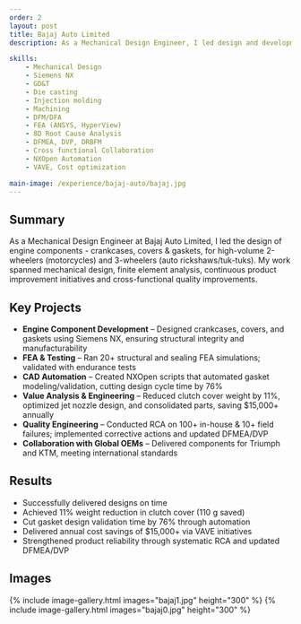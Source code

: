 ```yaml
---
order: 2
layout: post
title: Bajaj Auto Limited
description: As a Mechanical Design Engineer, I	led design and development of aluminum castings, plastic covers, gaskets - both metal & fiber, and sheet metal brackets, for ICE (2Wh) and EV platforms (3Wh), adhering to regulatory norms, styling, DFMEA, and production feasibility for high-volume production

skills:
    - Mechanical Design
    - Siemens NX
    - GD&T
    - Die casting
    - Injection molding
    - Machining
    - DFM/DFA 
    - FEA (ANSYS, HyperView)
    - 8D Root Cause Analysis
    - DFMEA, DVP, DRBFM
    - Cross functional Collaboration
    - NXOpen Automation
    - VAVE, Cost optimization

main-image: /experience/bajaj-auto/bajaj.jpg
---
```


## Summary
As a Mechanical Design Engineer at Bajaj Auto Limited, I led the design of engine components - crankcases, covers & gaskets, for high-volume 
2-wheelers (motorcycles) and 3-wheelers (auto rickshaws/tuk-tuks). My work spanned mechanical design, finite element analysis, continuous product improvement initiatives and cross-functional quality improvements.

## Key Projects
- **Engine Component Development** – Designed crankcases, covers, and gaskets using Siemens NX, ensuring structural integrity and manufacturability
- **FEA & Testing** – Ran 20+ structural and sealing FEA simulations; validated with endurance tests
- **CAD Automation** – Created NXOpen scripts that automated gasket modeling/validation, cutting design cycle time by 76%
- **Value Analysis & Engineering** – Reduced clutch cover weight by 11%, optimized jet nozzle design, and consolidated parts, saving $15,000+ annually
- **Quality Engineering** – Conducted RCA on 100+ in-house & 10+ field failures; implemented corrective actions and updated DFMEA/DVP
- **Collaboration with Global OEMs** – Delivered components for Triumph and KTM, meeting international standards

## Results
- Successfully delivered designs on time
- Achieved 11% weight reduction in clutch cover (110 g saved)
- Cut gasket design validation time by 76% through automation
- Delivered annual cost savings of $15,000+ via VAVE initiatives
- Strengthened product reliability through systematic RCA and updated DFMEA/DVP


## Images
{% include image-gallery.html images="bajaj1.jpg" height="300" %}
{% include image-gallery.html images="bajaj0.jpg" height="300" %}

